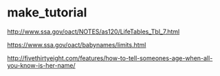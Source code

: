 # make_tutorial

http://www.ssa.gov/oact/NOTES/as120/LifeTables_Tbl_7.html

https://www.ssa.gov/oact/babynames/limits.html

http://fivethirtyeight.com/features/how-to-tell-someones-age-when-all-you-know-is-her-name/
